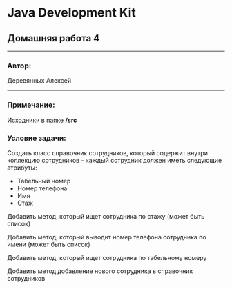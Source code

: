 # Java Development Kit
## Домашняя работа 4
* **
### Автор:
Деревянных Алексей
* **
### Примечание:

Исходники в папке **/src**

### Условие задачи:

Создать класс справочник сотрудников, который содержит внутри коллекцию сотрудников - каждый сотрудник должен иметь следующие атрибуты:
* Табельный номер
* Номер телефона 
* Имя 
* Стаж

Добавить метод, который ищет сотрудника по стажу (может быть список)

Добавить метод, который выводит номер телефона сотрудника по имени (может быть список)

Добавить метод, который ищет сотрудника по табельному номеру

Добавить метод добавление нового сотрудника в справочник сотрудников
